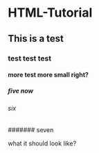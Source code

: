 # HTML-Tutorial
## This is a test 
### test test test
#### more test more small right?
##### five now
###### six
####### seven 

what it should look like? 
